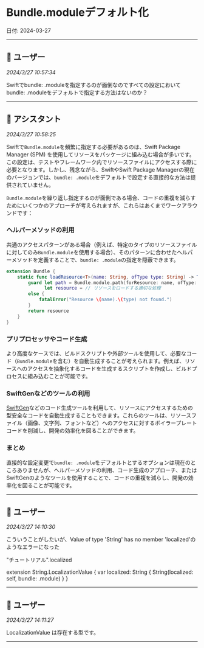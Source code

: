 # Bundle.moduleデフォルト化

日付: 2024-03-27

---

## 👤 ユーザー
*2024/3/27 10:57:34*

Swiftでbundle: .moduleを指定するのが面倒なのですべての設定においてbundle: .moduleをデフォルトで指定する方法はないのか？

---

## 🤖 アシスタント
*2024/3/27 10:58:25*

Swiftで`Bundle.module`を頻繁に指定する必要があるのは、Swift Package Manager (SPM) を使用してリソースをパッケージに組み込む場合が多いです。この設定は、テストやフレームワーク内でリソースファイルにアクセスする際に必要となります。しかし、残念ながら、SwiftやSwift Package Managerの現在のバージョンでは、`bundle: .module`をデフォルトで設定する直接的な方法は提供されていません。

`Bundle.module`を繰り返し指定するのが面倒である場合、コードの重複を減らすためにいくつかのアプローチが考えられますが、これらはあくまでワークアラウンドです：

### ヘルパーメソッドの利用
共通のアクセスパターンがある場合（例えば、特定のタイプのリソースファイルに対してのみ`Bundle.module`を使用する場合）、そのパターンに合わせたヘルパーメソッドを定義することで、`bundle: .module`の指定を隠蔽できます。

```swift
extension Bundle {
    static func loadResource<T>(name: String, ofType type: String) -> T {
        guard let path = Bundle.module.path(forResource: name, ofType: type),
              let resource = // リソースをロードする適切な処理
        else {
            fatalError("Resource \(name).\(type) not found.")
        }
        return resource
    }
}
```

### プリプロセッサやコード生成
より高度なケースでは、ビルドスクリプトや外部ツールを使用して、必要なコード（`Bundle.module`を含む）を自動生成することが考えられます。例えば、リソースへのアクセスを抽象化するコードを生成するスクリプトを作成し、ビルドプロセスに組み込むことが可能です。

### SwiftGenなどのツールの利用
[SwiftGen](https://github.com/SwiftGen/SwiftGen)などのコード生成ツールを利用して、リソースにアクセスするための型安全なコードを自動生成することもできます。これらのツールは、リソースファイル（画像、文字列、フォントなど）へのアクセスに対するボイラープレートコードを削減し、開発の効率化を図ることができます。

### まとめ
直接的な設定変更で`bundle: .module`をデフォルトとするオプションは現在のところありませんが、ヘルパーメソッドの利用、コード生成のアプローチ、またはSwiftGenのようなツールを使用することで、コードの重複を減らし、開発の効率化を図ることが可能です。

---

## 👤 ユーザー
*2024/3/27 14:10:30*

こういうことがしたいが、Value of type 'String' has no member 'localized'のようなエラーになった

"チュートリアル".localized

extension String.LocalizationValue {
    var localized: String {
        String(localized: self, bundle: .module)
    }
}

---

## 👤 ユーザー
*2024/3/27 14:11:27*

LocalizationValue は存在する型です。

---

